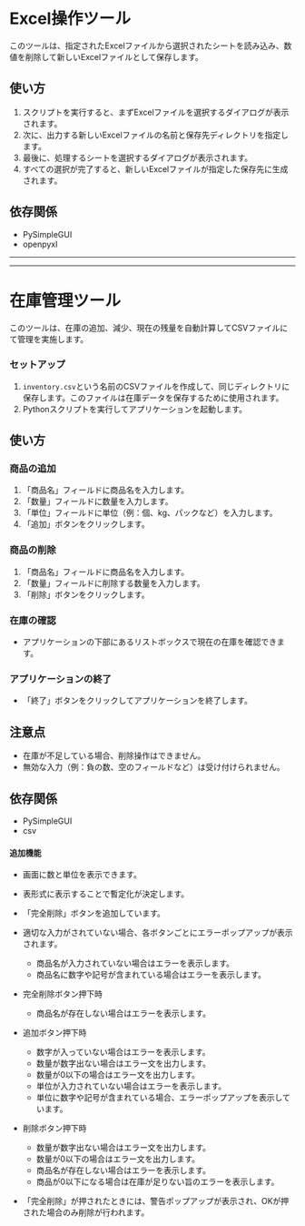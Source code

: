 # Excel操作ツール

このツールは、指定されたExcelファイルから選択されたシートを読み込み、数値を削除して新しいExcelファイルとして保存します。

## 使い方

1. スクリプトを実行すると、まずExcelファイルを選択するダイアログが表示されます。
2. 次に、出力する新しいExcelファイルの名前と保存先ディレクトリを指定します。
3. 最後に、処理するシートを選択するダイアログが表示されます。
4. すべての選択が完了すると、新しいExcelファイルが指定した保存先に生成されます。

## 依存関係

- PySimpleGUI
- openpyxl
* * *

* * *
# 在庫管理ツール

このツールは、在庫の追加、減少、現在の残量を自動計算してCSVファイルにて管理を実施します。

### セットアップ

1. `inventory.csv`という名前のCSVファイルを作成して、同じディレクトリに保存します。このファイルは在庫データを保存するために使用されます。
2. Pythonスクリプトを実行してアプリケーションを起動します。

## 使い方
### 商品の追加

1. 「商品名」フィールドに商品名を入力します。
2. 「数量」フィールドに数量を入力します。
3. 「単位」フィールドに単位（例：個、kg、パックなど）を入力します。
4. 「追加」ボタンをクリックします。

### 商品の削除

1. 「商品名」フィールドに商品名を入力します。
2. 「数量」フィールドに削除する数量を入力します。
3. 「削除」ボタンをクリックします。

### 在庫の確認

- アプリケーションの下部にあるリストボックスで現在の在庫を確認できます。

### アプリケーションの終了

- 「終了」ボタンをクリックしてアプリケーションを終了します。

## 注意点

- 在庫が不足している場合、削除操作はできません。
- 無効な入力（例：負の数、空のフィールドなど）は受け付けられません。


## 依存関係

- PySimpleGUI
- csv

#### 追加機能
- 画面に数と単位を表示できます。
- 表形式に表示することで暫定化が決定します。
- 「完全削除」ボタンを追加しています。
- 適切な入力がされていない場合、各ボタンごとにエラーポップアップが表示されます。
    - 商品名が入力されていない場合はエラーを表示します。
    - 商品名に数字や記号が含まれている場合はエラーを表示します。
- 完全削除ボタン押下時
    - 商品名が存在しない場合はエラーを表示します。
- 追加ボタン押下時
    - 数字が入っていない場合はエラーを表示します。
    - 数量が数字出ない場合はエラー文を出力します。
    - 数量が0以下の場合はエラー文を出力します。
    - 単位が入力されていない場合はエラーを表示します。
    - 単位に数字や記号が含まれている場合、エラーポップアップを表示しています。
- 削除ボタン押下時
    - 数量が数字出ない場合はエラー文を出力します。
    - 数量が0以下の場合はエラー文を出力します。
    - 商品名が存在しない場合はエラーを表示します。
    - 商品が0以下になる場合は在庫が足りない旨のエラーを表示します。

- 「完全削除」が押されたときには、警告ポップアップが表示され、OKが押された場合のみ削除が行われます。